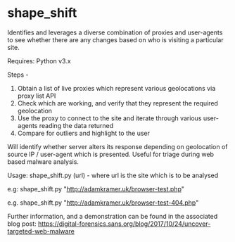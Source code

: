 # shape_shift

Identifies and leverages a diverse combination of proxies and user-agents to see whether there are any changes based on who is visiting a particular site.

Requires: Python v3.x

Steps -
1. Obtain a list of live proxies which represent various geolocations via proxy list API
2. Check which are working, and verify that they represent the required geolocation
3. Use the proxy to connect to the site and iterate through various user-agents reading the data returned
4. Compare for outliers and highlight to the user

Will identify whether server alters its response depending on geolocation of source IP / user-agent which is presented.
Useful for triage during web based malware analysis.

Usage: shape_shift.py (url) - where url is the site which is to be analysed
  
e.g: shape_shift.py "http://adamkramer.uk/browser-test.php"
  
e.g. shape_shift.py "http://adamkramer.uk/browser-test-404.php"
  
  
  Further information, and a demonstration can be found in the associated blog post:
  https://digital-forensics.sans.org/blog/2017/10/24/uncover-targeted-web-malware
  
